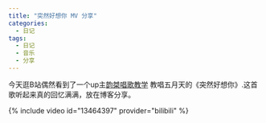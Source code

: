 ```yaml
---
title: "突然好想你 MV 分享"
categories:
  - 日记
tags:
  - 日记
  - 音乐
  - 分享
---
```

今天逛B站偶然看到了一个up主[韵桀唱歌教学](https://www.bilibili.com/video/av66618622) 教唱五月天的《突然好想你》.这首歌听起来真的回忆满满，放在博客分享。

{% include video id="13464397" provider="bilibili" %}

